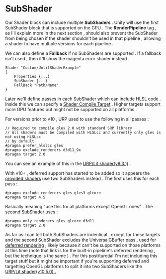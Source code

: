 # SubShader

Our Shader block can include multiple **SubShaders** . Unity will use the first SubShader block that is supported on the GPU . The **RenderPipeline** tag , as I'll explain more in the next section , should also prevent the SubShader from being chosen if the shader shouldn't be used in that pipeline , allowing a shader to have multiple versions for each pipeline .

We can also define a **Fallback** if no SubShaders are supported . If a fallback isn't used , then it'll show the magenta error shader instead .

```hlsl
Shader "Custom/UnlitShaderExample"
{
    Properties {...}
    SubShader {...}
    FallBack "Path/Name"
}
```

Later we'll define passes in each SubShader which can include HLSL code . Inside this we can specify a [<u>Shader Compile Target</u>](https://docs.unity3d.com/Manual/SL-ShaderCompileTargets.html) . Higher targets support more GPU features but might not be supported on all platforms .

For versions prior to v10 , URP used to use the following in all passes :

```hlsl
// Required to compile gles 2.0 with standard SRP library
// All shaders must be compiled with HLSLcc and currently only gles is not using HLSLcc 
// by default
#pragma prefer_hlslcc gles
#pragma exclude_renderers d3d11_9x
#pragma target 2.0
```

You can see an example of this in the [<u>URP/Lit shader(v8.3.1)</u>](https://github.com/Unity-Technologies/Graphics/blob/v8.3.1/com.unity.render-pipelines.universal/Shaders/Lit.shader) .

With v10+ , deferred support has started to be added so it appears the [<u>provided shaders</u>](https://github.com/Unity-Technologies/Graphics/tree/master/com.unity.render-pipelines.universal/Shaders) use two SubShaders instead . The first uses this for each pass :

```hlsl
#pragma exclude_renderers gles gles3 glcore
#pragma target 4.5
```

Basically meaning "use this for all platforms except OpenGL ones" . The second SubShader uses :

```hlsl
#pragma only_renderers gles glcore d3d11
#pragma target 2.0
```

As far as I can tell both SubShaders are indentical , except for these targets and the second SubShader excludes the UniversalGBuffer pass , used for [<u>deferred rendering</u>](https://docs.unity3d.com/Manual/RenderTech-DeferredShading.html) , likely because it can't be supported on those platforms at this time (note that link is for the built-in pipeline's deferred rendering , but the technique is the same ) . For this post/turotial I'm not including this target stuff but it might be important if you're supporting deferred and targetting OpenGL platforms to split it into two SubShaders like the [<u>URP/Lit.shader(v10.5.0)](https://github.com/Unity-Technologies/Graphics/blob/v10.5.0/com.unity.render-pipelines.universal/Shaders/Lit.shader) .